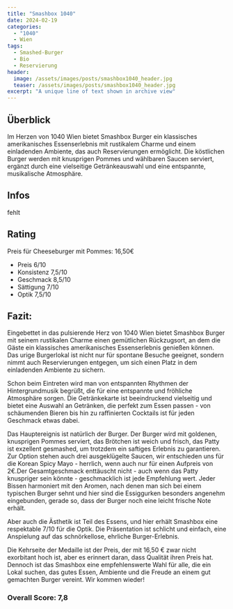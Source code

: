```yaml
---
title: "Smashbox 1040"
date: 2024-02-19
categories:
  - "1040"
  - Wien
tags:
  - Smashed-Burger
  - Bio
  - Reservierung
header:
  image: /assets/images/posts/smashbox1040_header.jpg
  teaser: /assets/images/posts/smashbox1040_header.jpg
excerpt: "A unique line of text shown in archive view"
---
```

## Überblick
Im Herzen von 1040 Wien bietet Smashbox Burger ein klassisches amerikanisches Essenserlebnis mit rustikalem Charme und einem einladenden Ambiente, das auch Reservierungen ermöglicht. Die köstlichen Burger werden mit knusprigen Pommes und wählbaren Saucen serviert, ergänzt durch eine vielseitige Getränkeauswahl und eine entspannte, musikalische Atmosphäre.

## Infos
fehlt

## Rating
Preis für Cheeseburger mit Pommes: 16,50€
- Preis 6/10
- Konsistenz 7,5/10
- Geschmack 8,5/10
- Sättigung 7/10
- Optik 7,5/10

## Fazit:
Eingebettet in das pulsierende Herz von 1040 Wien bietet Smashbox Burger mit seinem rustikalen Charme einen gemütlichen Rückzugsort, an dem die Gäste ein klassisches amerikanisches Essenserlebnis genießen können. Das urige Burgerlokal ist nicht nur für spontane Besuche geeignet, sondern nimmt auch Reservierungen entgegen, um sich einen Platz in dem einladenden Ambiente zu sichern.

Schon beim Eintreten wird man von entspannten Rhythmen der Hintergrundmusik begrüßt, die für eine entspannte und fröhliche Atmosphäre sorgen. Die Getränkekarte ist beeindruckend vielseitig und bietet eine Auswahl an Getränken, die perfekt zum Essen passen - von schäumenden Bieren bis hin zu raffinierten Cocktails ist für jeden Geschmack etwas dabei.

Das Hauptereignis ist natürlich der Burger. Der Burger wird mit goldenen, knusprigen Pommes serviert, das Brötchen ist weich und frisch, das Patty ist exzellent gesmashed, um trotzdem ein saftiges Erlebnis zu garantieren. Zur Option stehen auch drei ausgeklügelte Saucen, wir entschieden uns für die Korean Spicy Mayo - herrlich, wenn auch nur für einen Aufpreis von 2€.Der Gesamtgeschmack enttäuscht nicht - auch wenn das Patty knuspriger sein könnte - geschmacklich ist jede Empfehlung wert. Jeder Bissen harmoniert mit den Aromen, nach denen man sich bei einem typischen Burger sehnt und hier sind die Essiggurken besonders angenehm eingebunden, gerade so, dass der Burger noch eine leicht frische Note erhält.

Aber auch die Ästhetik ist Teil des Essens, und hier erhält Smashbox eine respektable 7/10 für die Optik. Die Präsentation ist schlicht und einfach, eine Anspielung auf das schnörkellose, ehrliche Burger-Erlebnis.

Die Kehrseite der Medaille ist der Preis, der mit 16,50 € zwar nicht exorbitant hoch ist, aber es erinnert daran, dass Qualität ihren Preis hat. Dennoch ist das Smashbox eine empfehlenswerte Wahl für alle, die ein Lokal suchen, das gutes Essen, Ambiente und die Freude an einem gut gemachten Burger vereint.
Wir kommen wieder!

### Overall Score: 7,8
